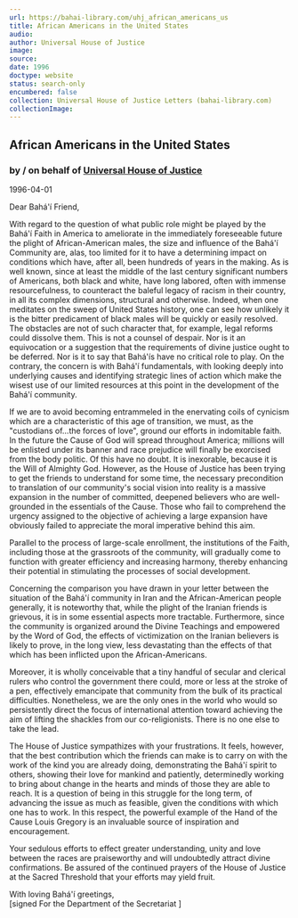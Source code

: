 ```yaml
---
url: https://bahai-library.com/uhj_african_americans_us
title: African Americans in the United States
audio: 
author: Universal House of Justice
image: 
source: 
date: 1996
doctype: website
status: search-only
encumbered: false
collection: Universal House of Justice Letters (bahai-library.com)
collectionImage: 
---
```



## African Americans in the United States

### by / on behalf of [Universal House of Justice](https://bahai-library.com/author/Universal+House+of+Justice)

1996-04-01


Dear Bahá'í Friend,

With regard to the question of what public role might be played by the Bahá'í Faith in America to ameliorate in the immediately foreseeable future the plight of African-American males, the size and influence of the Bahá'í Community are, alas, too limited for it to have a determining impact on conditions which have, after all, been hundreds of years in the making. As is well known, since at least the middle of the last century significant numbers of Americans, both black and white, have long labored, often with immense resourcefulness, to counteract the baleful legacy of racism in their country, in all its complex dimensions, structural and otherwise. Indeed, when one meditates on the sweep of United States history, one can see how unlikely it is the bitter predicament of black males will be quickly or easily resolved. The obstacles are not of such character that, for example, legal reforms could dissolve them. This is not a counsel of despair. Nor is it an equivocation or a suggestion that the requirements of divine justice ought to be deferred. Nor is it to say that Bahá'ís have no critical role to play. On the contrary, the concern is with Bahá'í fundamentals, with looking deeply into underlying causes and identifying strategic lines of action which make the wisest use of our limited resources at this point in the development of the Bahá'í community.

If we are to avoid becoming entrammeled in the enervating coils of cynicism which are a characteristic of this age of transition, we must, as the "custodians of...the forces of love", ground our efforts in indomitable faith. In the future the Cause of God will spread throughout America; millions will be enlisted under its banner and race prejudice will finally be exorcised from the body politic. Of this have no doubt. It is inexorable, because it is the Will of Almighty God. However, as the House of Justice has been trying to get the friends to understand for some time, the necessary precondition to translation of our community's social vision into reality is a massive expansion in the number of committed, deepened believers who are well-grounded in the essentials of the Cause. Those who fail to comprehend the urgency assigned to the objective of achieving a large expansion have obviously failed to appreciate the moral imperative behind this aim.

Parallel to the process of large-scale enrollment, the institutions of the Faith, including those at the grassroots of the community, will gradually come to function with greater efficiency and increasing harmony, thereby enhancing their potential in stimulating the processes of social development.

Concerning the comparison you have drawn in your letter between the situation of the Bahá'í community in Iran and the African-American people generally, it is noteworthy that, while the plight of the Iranian friends is grievous, it is in some essential aspects more tractable. Furthermore, since the community is organized around the Divine Teachings and empowered by the Word of God, the effects of victimization on the Iranian believers is likely to prove, in the long view, less devastating than the effects of that which has been inflicted upon the African-Americans.

Moreover, it is wholly conceivable that a tiny handful of secular and clerical rulers who control the government there could, more or less at the stroke of a pen, effectively emancipate that community from the bulk of its practical difficulties. Nonetheless, we are the only ones in the world who would so persistently direct the focus of international attention toward achieving the aim of lifting the shackles from our co-religionists. There is no one else to take the lead.

The House of Justice sympathizes with your frustrations. It feels, however, that the best contribution which the friends can make is to carry on with the work of the kind you are already doing, demonstrating the Bahá'í spirit to others, showing their love for mankind and patiently, determinedly working to bring about change in the hearts and minds of those they are able to reach. It is a question of being in this struggle for the long term, of advancing the issue as much as feasible, given the conditions with which one has to work. In this respect, the powerful example of the Hand of the Cause Louis Gregory is an invaluable source of inspiration and encouragement.

Your sedulous efforts to effect greater understanding, unity and love between the races are praiseworthy and will undoubtedly attract divine confirmations. Be assured of the continued prayers of the House of Justice at the Sacred Threshold that your efforts may yield fruit.

With loving Bahá'í greetings,  
\[signed For the Department of the Secretariat \]